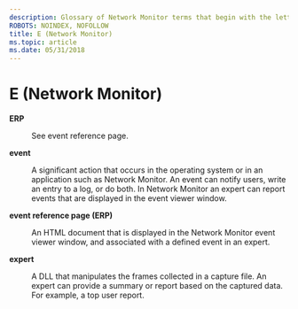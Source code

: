 ```yaml
---
description: Glossary of Network Monitor terms that begin with the letter E.
ROBOTS: NOINDEX, NOFOLLOW
title: E (Network Monitor)
ms.topic: article
ms.date: 05/31/2018
---
```


# E (Network Monitor)

<dl> <dt>

<span id="_netmon_erp_gly"></span><span id="_NETMON_ERP_GLY"></span>**ERP**
</dt> <dd>

See event reference page.

</dd> <dt>

<span id="_netmon_event_gly"></span><span id="_NETMON_EVENT_GLY"></span>**event**
</dt> <dd>

A significant action that occurs in the operating system or in an application such as Network Monitor. An event can notify users, write an entry to a log, or do both. In Network Monitor an expert can report events that are displayed in the event viewer window.

</dd> <dt>

<span id="_netmon_event_reference_page_gly"></span><span id="_NETMON_EVENT_REFERENCE_PAGE_GLY"></span>**event reference page (ERP)**
</dt> <dd>

An HTML document that is displayed in the Network Monitor event viewer window, and associated with a defined event in an expert.

</dd> <dt>

<span id="_netmon_expert_gly"></span><span id="_NETMON_EXPERT_GLY"></span>**expert**
</dt> <dd>

A DLL that manipulates the frames collected in a capture file. An expert can provide a summary or report based on the captured data. For example, a top user report.

</dd> </dl>

 

 



